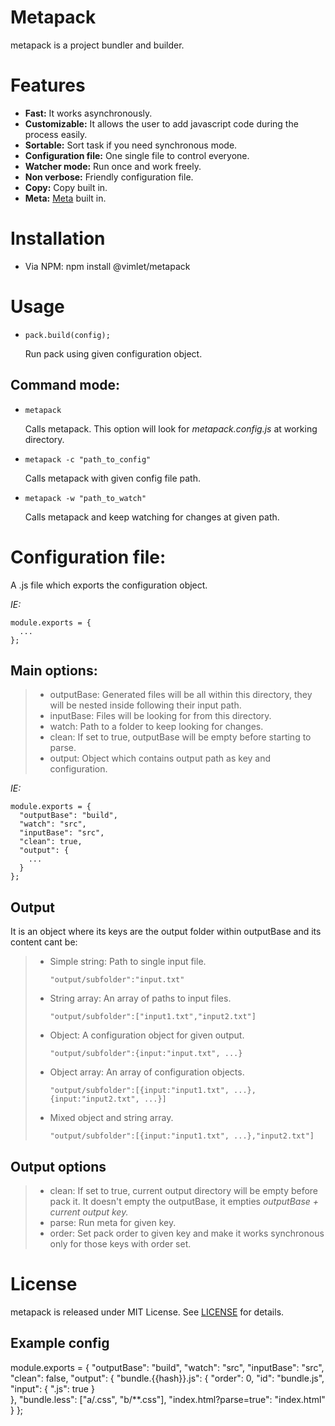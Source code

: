 # Metapack

metapack is a project bundler and builder.


# Features

* **Fast:** It works asynchronously.
* **Customizable:** It allows the user to add javascript code during the process easily.
* **Sortable:** Sort task if you need synchronous mode.
* **Configuration file:** One single file to control everyone.
* **Watcher mode:** Run once and work freely.
* **Non verbose:** Friendly configuration file.
* **Copy:** Copy built in.
* **Meta:** [Meta](https://github.com/vimlet/vimlet-meta) built in.

# Installation
* Via NPM: npm install @vimlet/metapack

# Usage

* `pack.build(config);`

  Run pack using given configuration object.

## Command mode:


* `metapack`

    Calls metapack. This option will look for *metapack.config.js* at working directory.

* `metapack -c "path_to_config"`

    Calls metapack with given config file path.

* `metapack -w "path_to_watch"`

    Calls metapack and keep watching for changes at given path.

# Configuration file:

A .js file which exports the configuration object.

*IE:*
```
module.exports = {
  ...
};
```

## Main options:
> * outputBase: Generated files will be all within this directory, they will be nested inside following their input path.
> * inputBase: Files will be looking for from this directory.
> * watch: Path to a folder to keep looking for changes.
> * clean: If set to true, outputBase will be empty before starting to parse.
> * output: Object which contains output path as key and configuration.

*IE:*
```
module.exports = {
  "outputBase": "build",
  "watch": "src",
  "inputBase": "src",
  "clean": true,
  "output": {
    ...
  }
};
```

## Output

It is an object where its keys are the output folder within outputBase and its content cant be:

> * Simple string: Path to single input file.
>
>   `"output/subfolder":"input.txt"`
> * String array: An array of paths to input files.
>
>   `"output/subfolder":["input1.txt","input2.txt"]`
> * Object: A configuration object for given output.
>
>   `"output/subfolder":{input:"input.txt", ...}`
> * Object array: An array of configuration objects.
>
>   `"output/subfolder":[{input:"input1.txt", ...},{input:"input2.txt", ...}]`
> * Mixed object and string array.
>
>   `"output/subfolder":[{input:"input1.txt", ...},"input2.txt"]`
## Output options

> * clean: If set to true, current output directory will be empty before pack it. It doesn't empty the outputBase, it empties *outputBase + current output key.*
> * parse: Run meta for given key.
> * order: Set pack order to given key and make it works synchronous only for those keys with order set.


# License
metapack is released under MIT License. See [LICENSE](https://github.com/vimlet/metapack/blob/master/LICENSE) for details.



## Example config
module.exports = {
  "outputBase": "build",
  "watch": "src",
  "inputBase": "src",
  "clean": false,
  "output": {
    "bundle.{{hash}}.js": {
      "order": 0,
      "id": "bundle.js",
      "input": {
        ".js": true
      }      
    },
    "bundle.less": ["a/.css", "b/**.css"],
    "index.html?parse=true": "index.html"
  }
};
